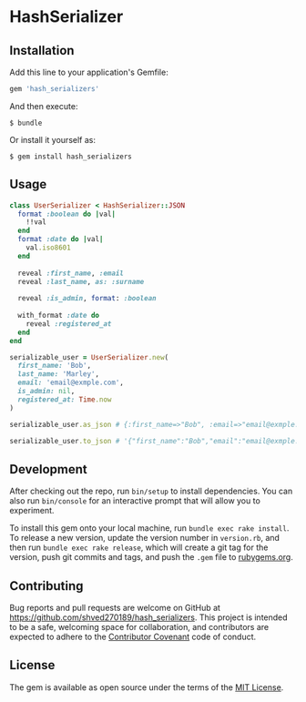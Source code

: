 # HashSerializer

## Installation

Add this line to your application's Gemfile:

```ruby
gem 'hash_serializers'
```

And then execute:

    $ bundle

Or install it yourself as:

    $ gem install hash_serializers

## Usage

```ruby
class UserSerializer < HashSerializer::JSON
  format :boolean do |val|
    !!val
  end
  format :date do |val|
    val.iso8601
  end
  
  reveal :first_name, :email
  reveal :last_name, as: :surname
  
  reveal :is_admin, format: :boolean
  
  with_format :date do
    reveal :registered_at
  end
end

serializable_user = UserSerializer.new(
  first_name: 'Bob',
  last_name: 'Marley',
  email: 'email@exmple.com',
  is_admin: nil,
  registered_at: Time.now
)

serializable_user.as_json # {:first_name=>"Bob", :email=>"email@exmple.com", :surname=>"Marley", :is_admin=>false, :registered_at => "2019-03-05T23:18:33+02:00"}

serializable_user.to_json # '{"first_name":"Bob","email":"email@exmple.com","surname":"Marley","is_admin":false,"registered_at":"2019-03-05T23:18:33+02:00"}'
```

## Development

After checking out the repo, run `bin/setup` to install dependencies. You can also run `bin/console` for an interactive prompt that will allow you to experiment.

To install this gem onto your local machine, run `bundle exec rake install`. To release a new version, update the version number in `version.rb`, and then run `bundle exec rake release`, which will create a git tag for the version, push git commits and tags, and push the `.gem` file to [rubygems.org](https://rubygems.org).

## Contributing

Bug reports and pull requests are welcome on GitHub at https://github.com/shved270189/hash_serializers. This project is intended to be a safe, welcoming space for collaboration, and contributors are expected to adhere to the [Contributor Covenant](http://contributor-covenant.org) code of conduct.


## License

The gem is available as open source under the terms of the [MIT License](http://opensource.org/licenses/MIT).

